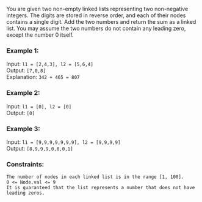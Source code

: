 You are given two non-empty linked lists representing two non-negative integers. The digits are stored in reverse order, and each of their nodes contains a single digit. Add the two numbers and return the sum as a linked list.
You may assume the two numbers do not contain any leading zero, except the number 0 itself.  

 

### Example 1:
Input: `l1 = [2,4,3], l2 = [5,6,4]`  
Output: `[7,0,8]`  
Explanation: `342 + 465 = 807`    


### Example 2:
Input: `l1 = [0], l2 = [0]`  
Output: `[0]`  


### Example 3:
Input: `l1 = [9,9,9,9,9,9,9], l2 = [9,9,9,9]`  
Output: `[8,9,9,9,0,0,0,1]`  
 

### Constraints:
`The number of nodes in each linked list is in the range [1, 100].`  
`0 <= Node.val <= 9`  
`It is guaranteed that the list represents a number that does not have leading zeros.`  
